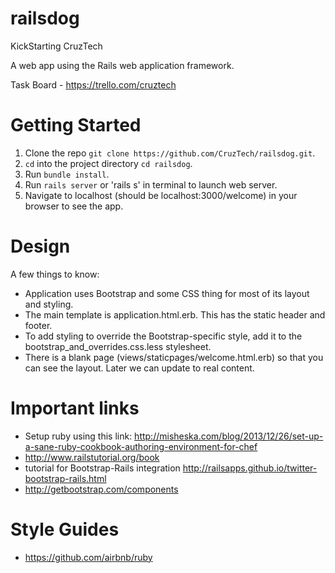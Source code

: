 railsdog
========

KickStarting CruzTech

A web app using the Rails web application framework. 

Task Board - https://trello.com/cruztech

Getting Started
==================
1. Clone the repo `git clone https://github.com/CruzTech/railsdog.git`.
2. `cd` into the project directory `cd railsdog`.
3. Run `bundle install`.
4. Run `rails server` or 'rails s' in terminal to launch web server.
5. Navigate to localhost (should be localhost:3000/welcome) in your browser to see the app.

Design
==================
A few things to know:
+ Application uses Bootstrap and some CSS thing for most of its layout and styling.
+ The main template is application.html.erb. This has the static header and footer.
+ To add styling to override the Bootstrap-specific style, add it to the bootstrap_and_overrides.css.less stylesheet.
+ There is a blank page (views/staticpages/welcome.html.erb) so that you can see the layout. Later we can update to real content.

Important links
==================
+ Setup ruby using this link: http://misheska.com/blog/2013/12/26/set-up-a-sane-ruby-cookbook-authoring-environment-for-chef
+ http://www.railstutorial.org/book
+ tutorial for Bootstrap-Rails integration http://railsapps.github.io/twitter-bootstrap-rails.html
+ http://getbootstrap.com/components

Style Guides
==================
+ https://github.com/airbnb/ruby